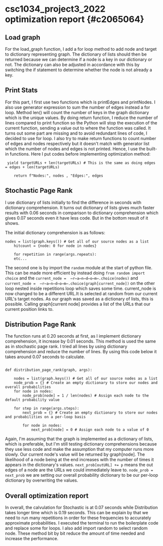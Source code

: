# csc1034_project3_2022 optimization report {#c2065064}

## Load graph
For the load_graph function, I add a for loop method to add node and target to dictionary representing graph. The dictionary of lists should then be returned because we can determine if a node is a key in our dictionary or not. The dictionary can also be adjusted in accordance with this by switching the if statement to determine whether the node is not already a key.

## Print Stats
For this part, I first use two functions which is printEdges and printNodes. I also use generator expression to sum the number of edges instead a for loop. Method len() will count the number of keys in the graph dictionary which is the unique values. By doing return function, I reduce the number of lines compared to print function so the Python will stop the execution of the current function, sending a value out to where the function was called.
It turns out some part are missing and to avoid redundant lines of code, I decided to use for loop. I also try to make return functions to count number of edges and nodes respectively but it doesn't match with generator list which the number of nodes and edges is not printed. Hence, I use the built-in functions.
Here I put codes before implementing optimization method:
```
 yield targetURLs + len(targetURLs) # This is the same as doing edges = edges + len(targetURLs)

    return f"Nodes:", nodes , "Edges:", edges
```
## Stochastic Page Rank
I use dictionary of lists initially to find the difference in seconds with dictionary comprehension. It turns out dictionary of lists gives much faster results with 0.06 seconds in comparison to dictionary comprehension which gives 0.07 seconds even it have less code. But in the bottom result of it shows.

The initial dictionary comprehension is as follows:
```
nodes = list(graph.keys()) # Get all of our source nodes as a list
    hitcount = {node: 0 for node in nodes}

    for repetition in range(args.repeats):
    etc...
```

The second one is by import the `random` module at the start of python file. This can be made more efficient by instead doing `from random import choice` and the `current_node =  ̶r̶a̶n̶d̶o̶m̶.choice(nodes)` and `current_node =  ̶r̶a̶n̶d̶o̶m̶.choice(graph[current_node])` on the other loop nested inside repetitions loop which saves some time. current_node is now changed to be a different URL.It is selected at random from our current URL's target nodes. As our graph was saved as a dictionary of lists, this is possible. Calling graph[current node] provides a list of the URLs that our current position links to.

## Distribution Page Rank
The function runs at 0.20 seconds at first, as I implement dictionary comprehension, it increase by 0.01 seconds. This method is used the same as in stochastic page rank. I tried all lines by using dictionary comprehension and reduce the number of lines. By using this code below it takes around 0.07 seconds to calculate.
```

def distribution_page_rank(graph, args):

    nodes = list(graph.keys()) # Get all of our source nodes as a list
    node_prob = {} # Create an empty dictionary to store our nodes and overall probabilities
    for node in nodes:
        node_prob[node] = 1 / len(nodes) # Assign each node to the default probability value

    for step in range(args.steps):
        next_prob = {} # Create an empty dictionary to store our nodes and probabilities on a per-loop basis

        for node in nodes:
            next_prob[node] = 0 # Assign each node to a value of 0

```
Again, I'm assuming that the graph is implemented as a dictionary of lists, which is preferable, but I'm still testing dictionary comprehensions because they use less code and make the assumption that my computer runs more slowly. Our current node's value will be returned by graph[node]. The likelihood of a node being at the end increases with the number of times it appears in the dictionary's values. `next_prob[outURL] += p` means the out edges of a node are the URLs we could immediately leave to. `node_prob = next_prob` we are setting our overall probability dictionary to be our per-loop dictionary by overwriting the values.
## Overall optimization report

In overall, the calvulation for Stochastic is at 0.07 seconds while Distribution takes longer time which is 0.19 seconds. This can be explain by that we need to run many repetitions in order for these frequencies to accurately approximate probabilities. I executed the terminal to run the boilerplate code and replace some for loops. I also add import random to select random node. These method bit by bit reduce the amount of time needed and increase the performance. 